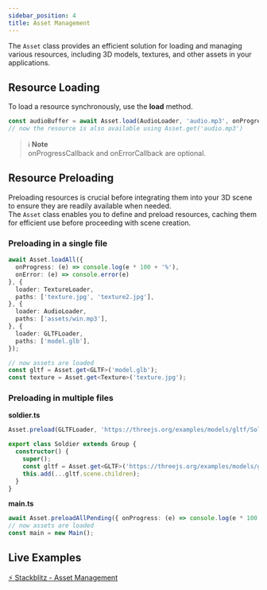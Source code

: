 ```yaml
---
sidebar_position: 4
title: Asset Management
---
```


The `Asset` class provides an efficient solution for loading and managing various resources, including 3D models, textures, and other assets in your applications.

## Resource Loading

To load a resource synchronously, use the **load** method.

```typescript
const audioBuffer = await Asset.load(AudioLoader, 'audio.mp3', onProgressCallback, onErrorCallback) as AudioBuffer;
// now the resource is also available using Asset.get('audio.mp3')
```

> ℹ️ **Note** <br />
> onProgressCallback and onErrorCallback are optional.

## Resource Preloading

Preloading resources is crucial before integrating them into your 3D scene to ensure they are readily available when needed. <br />
The `Asset` class enables you to define and preload resources, caching them for efficient use before proceeding with scene creation.

### Preloading in a single file

```typescript
await Asset.loadAll({ 
  onProgress: (e) => console.log(e * 100 + '%'),
  onError: (e) => console.error(e)
}, {
  loader: TextureLoader,
  paths: ['texture.jpg', 'texture2.jpg'],
}, {
  loader: AudioLoader,
  paths: ['assets/win.mp3'],
}, {
  loader: GLTFLoader,
  paths: ['model.glb'],
});

// now assets are loaded
const gltf = Asset.get<GLTF>('model.glb');
const texture = Asset.get<Texture>('texture.jpg');
```

### Preloading in multiple files

**soldier.ts**
```typescript
Asset.preload(GLTFLoader, 'https://threejs.org/examples/models/gltf/Soldier.glb');

export class Soldier extends Group {
  constructor() {
    super();
    const gltf = Asset.get<GLTF>('https://threejs.org/examples/models/gltf/Soldier.glb');
    this.add(...gltf.scene.children);
  }
}
```

**main.ts**
```typescript
await Asset.preloadAllPending({ onProgress: (e) => console.log(e * 100 + '%'), onError: (e) => console.error(e) });
// now assets are loaded
const main = new Main();
```

## Live Examples

[⚡ Stackblitz - Asset Management](https://stackblitz.com/edit/three-ez-asset-management?file=src%2Fmain.ts) <br />